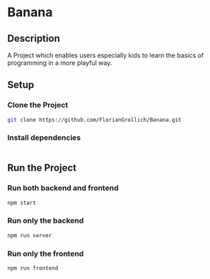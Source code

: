 # Banana

## Description

A Project which enables users especially kids to learn the basics of programming in a more playful way.

## Setup

### Clone the Project

```bash
git clone https://github.com/FlorianGrollich/Banana.git
```

### Install dependencies

```bash

```

## Run the Project

### Run both backend and frontend

```bash
npm start
```

### Run only the backend

```bash
npm run server
```

### Run only the frontend

```bash
npm run frontend
```
